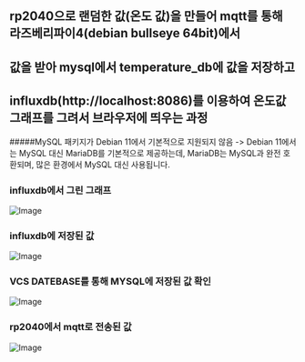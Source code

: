 
## rp2040으로 랜덤한 값(온도 값)을 만들어 mqtt를 통해 라즈베리파이4(debian bullseye 64bit)에서 
## 값을 받아 mysql에서 temperature_db에 값을 저장하고 
## influxdb(http://localhost:8086)를 이용하여 온도값 그래프를 그려서 브라우저에 띄우는 과정

#####MySQL 패키지가 Debian 11에서 기본적으로 지원되지 않음
-> Debian 11에서는 MySQL 대신 MariaDB를 기본적으로 제공하는데, MariaDB는 MySQL과 완전 호환되며, 많은 환경에서 MySQL 대신 사용됩니다.



### influxdb에서 그린 그래프 
![Image](https://github.com/user-attachments/assets/8254f804-5f20-4eef-810c-f63720d306f1)

### influxdb에 저장된 값 
![Image](https://github.com/user-attachments/assets/a7f6acdf-8189-42f6-b8fb-419127fb94ed)

### VCS DATEBASE를 통해 MYSQL에 저장된 값 확인 
![Image](https://github.com/user-attachments/assets/efe226c3-628a-4a57-8ff0-749ca47b9918)

### rp2040에서 mqtt로 전송된 값
![Image](https://github.com/user-attachments/assets/1e7fe664-85a2-459d-9117-183d7080da09)

